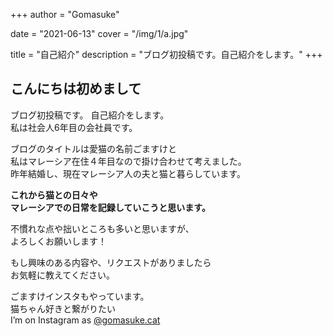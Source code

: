 +++
author = "Gomasuke"

date = "2021-06-13"
cover = "/img/1/a.jpg"

title = "自己紹介"
description = "ブログ初投稿です。自己紹介をします。"
+++

## こんにちは初めまして

ブログ初投稿です。 自己紹介をします。  
私は社会人6年目の会社員です。

ブログのタイトルは愛猫の名前ごますけと  
私はマレーシア在住４年目なので掛け合わせて考えました。  
昨年結婚し、現在マレーシア人の夫と猫と暮らしています。

**これから猫との日々や**  
**マレーシアでの日常を記録していこうと思います。**

不慣れな点や拙いところも多いと思いますが、  
よろしくお願いします！

もし興味のある内容や、リクエストがありましたら  
お気軽に教えてください。

ごますけインスタもやっています。  
猫ちゃん好きと繋がりたい  
I’m on Instagram as [@gomasuke.cat](https://www.instagram.com/gomasuke.cat/)